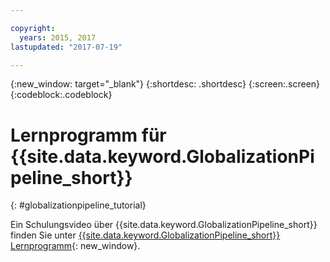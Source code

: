```yaml
---

copyright:
  years: 2015, 2017
lastupdated: "2017-07-19"

---
```


{:new_window: target="_blank"}
{:shortdesc: .shortdesc}
{:screen:.screen}
{:codeblock:.codeblock}

# Lernprogramm für {{site.data.keyword.GlobalizationPipeline_short}}
{: #globalizationpipeline_tutorial}

Ein Schulungsvideo über {{site.data.keyword.GlobalizationPipeline_short}} finden Sie unter [{{site.data.keyword.GlobalizationPipeline_short}} Lernprogramm](https://www.youtube.com/watch?v=lqrs3PFaX_M&feature=youtu.be){: new_window}.

